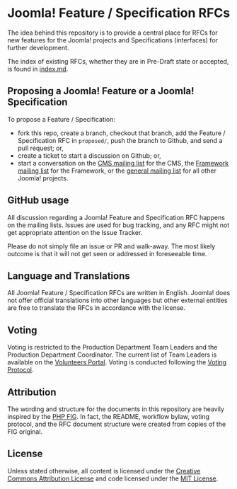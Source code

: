 # Joomla! Feature / Specification RFCs

The idea behind this repository is to provide a central place for RFCs for new
features for the Joomla! projects and Specifications (interfaces) for further 
development.

The index of existing RFCs, whether they are in Pre-Draft state or accepted, is found in [index.md](index.md). 

## Proposing a Joomla! Feature or a Joomla! Specification

To propose a Feature / Specification:

- fork this repo, create a branch, checkout that branch, add the Feature / 
  Specification RFC in `proposed/`, push the branch to Github, and send a pull 
  request; or,
- create a ticket to start a discussion on Github; or,
- start a conversation on the [CMS mailing list][joomla-dev-cms] for the CMS, the
  [Framework mailing list][joomla-dev-framework] for the Framework, or the
  [general mailing list][joomla-dev-general] for all other Joomla! projects.

[joomla-dev-cms]: https://groups.google.com/group/joomla-dev-cms
[joomla-dev-framework]: https://groups.google.com/group/joomla-dev-framework
[joomla-dev-general]: https://groups.google.com/group/joomla-dev-general

## GitHub usage

All discussion regarding a Joomla! Feature and Specification RFC happens on the 
mailing lists. Issues are used for bug tracking, and any RFC might not get appropriate
attention on the Issue Tracker.

Please do not simply file an issue or PR and walk-away. The most likely outcome
is that it will not get seen or addressed in foreseeable time.

## Language and Translations

All Joomla! Feature / Specification RFCs are written in English.
Joomla! does not offer official translations into other languages
but other external entities are free to translate the RFCs in accordance
with the license.

## Voting

Voting is restricted to the Production Department Team Leaders and the Production 
Department Coordinator. The current list of Team Leaders is available on the [Volunteers Portal][]. Voting is conducted following the [Voting Protocol][].

[Volunteers Portal]: https://volunteers.joomla.org/departments/production
[Voting Protocol]: bylaws/voting.md

## Attribution

The wording and structure for the documents in this repository are heavily inspired
by the [PHP FIG][]. In fact, the README, workflow bylaw, voting protocol, and the 
RFC document structure were created from copies of the FIG original.

[PHP FIG]: http://www.php-fig.org/

## License

Unless stated otherwise, all content is licensed under the [Creative Commons 
Attribution License][CC] and code licensed under the [MIT License][MIT].

[CC]: LICENSE-CC.md
[MIT]: LICENSE-MIT.md
